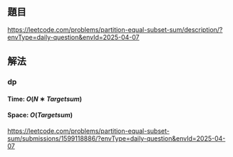 ## 題目
https://leetcode.com/problems/partition-equal-subset-sum/description/?envType=daily-question&envId=2025-04-07
## 解法
### dp
#### Time: $O(N∗Targetsum)$
#### Space: $O(Targetsum)$
https://leetcode.com/problems/partition-equal-subset-sum/submissions/1599118886/?envType=daily-question&envId=2025-04-07
